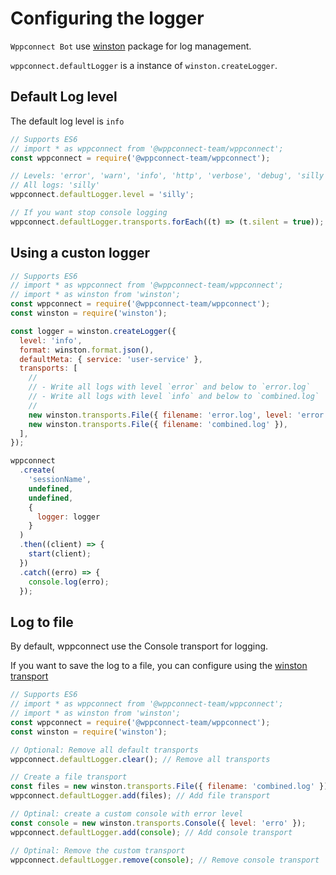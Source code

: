 # Configuring the logger

`Wppconnect Bot` use [winston](https://github.com/winstonjs/winston) package for log management.

`wppconnect.defaultLogger` is a instance of `winston.createLogger`.

## Default Log level

The default log level is `info`

```javascript
// Supports ES6
// import * as wppconnect from '@wppconnect-team/wppconnect';
const wppconnect = require('@wppconnect-team/wppconnect');

// Levels: 'error', 'warn', 'info', 'http', 'verbose', 'debug', 'silly'
// All logs: 'silly'
wppconnect.defaultLogger.level = 'silly';

// If you want stop console logging
wppconnect.defaultLogger.transports.forEach((t) => (t.silent = true));
```

## Using a custon logger

```javascript
// Supports ES6
// import * as wppconnect from '@wppconnect-team/wppconnect';
// import * as winston from 'winston';
const wppconnect = require('@wppconnect-team/wppconnect');
const winston = require('winston');

const logger = winston.createLogger({
  level: 'info',
  format: winston.format.json(),
  defaultMeta: { service: 'user-service' },
  transports: [
    //
    // - Write all logs with level `error` and below to `error.log`
    // - Write all logs with level `info` and below to `combined.log`
    //
    new winston.transports.File({ filename: 'error.log', level: 'error' }),
    new winston.transports.File({ filename: 'combined.log' }),
  ],
});

wppconnect
  .create(
    'sessionName',
    undefined,
    undefined,
    {
      logger: logger
    }
  )
  .then((client) => {
    start(client);
  })
  .catch((erro) => {
    console.log(erro);
  });
```

## Log to file

By default, wppconnect use the Console transport for logging.

If you want to save the log to a file, you can configure
using the [winston transport](https://github.com/winstonjs/winston#transports)

```javascript
// Supports ES6
// import * as wppconnect from '@wppconnect-team/wppconnect';
// import * as winston from 'winston';
const wppconnect = require('@wppconnect-team/wppconnect');
const winston = require('winston');

// Optional: Remove all default transports
wppconnect.defaultLogger.clear(); // Remove all transports

// Create a file transport
const files = new winston.transports.File({ filename: 'combined.log' });
wppconnect.defaultLogger.add(files); // Add file transport

// Optinal: create a custom console with error level
const console = new winston.transports.Console({ level: 'erro' });
wppconnect.defaultLogger.add(console); // Add console transport

// Optinal: Remove the custom transport
wppconnect.defaultLogger.remove(console); // Remove console transport
```
